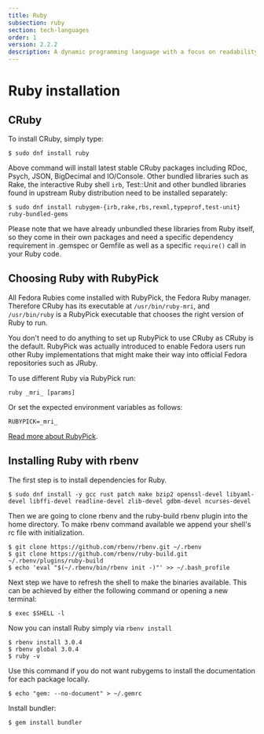 ```yaml
---
title: Ruby
subsection: ruby
section: tech-languages
order: 1
version: 2.2.2
description: A dynamic programming language with a focus on readability, simplicity and productivity.
---
```


# Ruby installation

## CRuby

To install CRuby, simply type:

```
$ sudo dnf install ruby
```

Above command will install latest stable CRuby packages including RDoc, Psych, JSON, BigDecimal and IO/Console. Other bundled libraries such as Rake, the interactive Ruby shell `irb`, Test::Unit and other bundled libraries found in upstream Ruby distribution need to be installed separately:

```
$ sudo dnf install rubygem-{irb,rake,rbs,rexml,typeprof,test-unit} ruby-bundled-gems
```

Please note that we have already unbundled these libraries from Ruby itself, so they come in their own packages and need a specific dependency requirement in .gemspec or Gemfile as well as a specific `require()` call in your Ruby code.

## Choosing Ruby with RubyPick

All Fedora Rubies come installed with RubyPick, the Fedora Ruby manager. Therefore CRuby has its executable at `/usr/bin/ruby-mri`, and `/usr/bin/ruby` is a RubyPick executable that chooses the right version of Ruby to run.

You don't need to do anything to set up RubyPick to use CRuby as CRuby is the default. RubyPick was actually introduced to enable Fedora users run other Ruby implementations that might make their way into official Fedora repositories such as JRuby.

To use different Ruby via RubyPick run:

```
ruby _mri_ [params]
```

Or set the expected environment variables as follows:

```
RUBYPICK=_mri_
```

[Read more about RubyPick](https://github.com/fedora-ruby/rubypick).

## Installing Ruby with rbenv

The first step is to install dependencies for Ruby.

```console
$ sudo dnf install -y gcc rust patch make bzip2 openssl-devel libyaml-devel libffi-devel readline-devel zlib-devel gdbm-devel ncurses-devel
```

Then we are going to clone rbenv and the ruby-build rbenv plugin into the home directory.
To make rbenv command available we append your shell's rc file with initialization.

```console
$ git clone https://github.com/rbenv/rbenv.git ~/.rbenv
$ git clone https://github.com/rbenv/ruby-build.git ~/.rbenv/plugins/ruby-build
$ echo 'eval "$(~/.rbenv/bin/rbenv init -)"' >> ~/.bash_profile
```

Next step we have to refresh the shell to make the binaries available. This can be achieved
by either the following command or opening a new terminal:
```console
$ exec $SHELL -l
```

Now you can install Ruby simply via `rbenv install`
```console
$ rbenv install 3.0.4
$ rbenv global 3.0.4
$ ruby -v
```

Use this command if you do not want rubygems to install the documentation for each package locally.

```console
$ echo "gem: --no-document" > ~/.gemrc
```

Install bundler:

```console
$ gem install bundler
```

